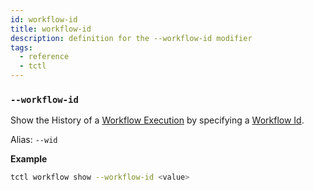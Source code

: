 ```yaml
---
id: workflow-id
title: workflow-id
description: definition for the --workflow-id modifier
tags:
  - reference
  - tctl
---
```


### `--workflow-id`

Show the History of a [Workflow Execution](/concepts/what-is-a-workflow-execution) by specifying a [Workflow Id](/concepts/what-is-a-workflow-id).

Alias: `--wid`

**Example**

```bash
tctl workflow show --workflow-id <value>
```
